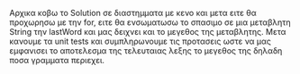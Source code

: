 Αρχικα κοβω το Solution σε διαστημματα με κενο και μετα ειτε θα προχωρησω με την for, ειτε θα ενσωματωσω το σπασιμο σε μια μεταβλητη String την lastWord και μας δειχνει και το μεγεθος της μεταβλητης.
Μετα κανουμε τα unit tests και συμπληρωνουμε τις προτασεις ωστε να μας εμφανισει το αποτελεσμα της τελευταιας λεξης το μεγεθος της δηλαδη ποσα γραμματα περιεχει.
